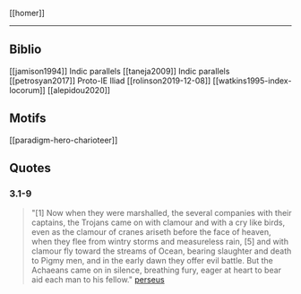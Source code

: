 [[homer]]

---

## Biblio
[[jamison1994]] Indic parallels
[[taneja2009]] Indic parallels
[[petrosyan2017]] Proto-IE Iliad
[[rolinson2019-12-08]]
[[watkins1995-index-locorum]]
[[alepidou2020]]
## Motifs
[[paradigm-hero-charioteer]]


## Quotes
### 3.1-9
> "[1] Now when they were marshalled, the several companies with their captains, the Trojans came on with clamour and with a cry like birds, even as the clamour of cranes ariseth before the face of heaven, when they flee from wintry storms and measureless rain, [5] and with clamour fly toward the streams of Ocean, bearing slaughter and death to Pigmy men, and in the early dawn they offer evil battle. But the Achaeans came on in silence, breathing fury, eager at heart to bear aid each man to his fellow." [perseus](https://www.perseus.tufts.edu/hopper/text?doc=Perseus%3Atext%3A1999.01.0134%3Abook%3D3%3Acard%3D1)
